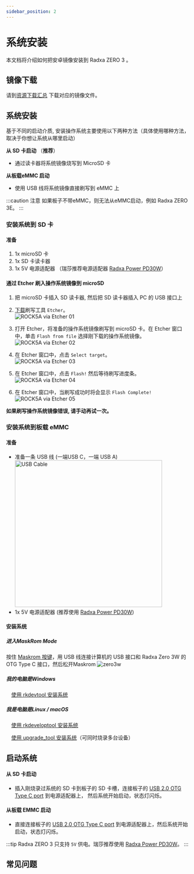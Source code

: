 ```yaml
---
sidebar_position: 2
---
```


# 系统安装

本文档将介绍如何把安卓镜像安装到 Radxa ZERO 3 。

## 镜像下载

请到[资源下载汇总](/zero/zero3/other-os/android/download.md) 下载对应的镜像文件。

## 系统安装

基于不同的启动介质, 安装操作系统主要使用以下两种方法（具体使用哪种方法，取决于你想让系统从哪里启动）

**从 SD 卡启动** （**推荐**）

- 通过读卡器将系统镜像烧写到 MicroSD 卡

**从板载eMMC 启动**

- 使用 USB 线将系统镜像直接刷写到 eMMC 上

:::caution 注意
如果板子不带eMMC，则无法从eMMC启动，例如 Radxa ZERO 3E。
:::

<Tabs queryString="Install OS">
<TableItem value = "安装系统到 SD 卡">

### 安装系统到 SD 卡

#### 准备

1. 1x microSD 卡
2. 1x SD 卡读卡器
3. 1x 5V 电源适配器 （瑞莎推荐电源适配器 [Radxa Power PD30W](/accessories/pd_30w)）

#### 通过 Etcher 刷入操作系统镜像到 microSD

1. 把 microSD 卡插入 SD 读卡器, 然后把 SD 读卡器插入 PC 的 USB 接口上

2. [下载](https://etcher.balena.io/)刷写工具 `Etcher`。  
   ![ROCK5A via Etcher 01](/img/rock5a/rock5a-etcher.webp)

3. 打开 Etcher，将准备的操作系统镜像刷写到 microSD 卡。在 Etcher 窗口中，单击 `Flash from file` 选择刚下载的操作系统镜像。
   ![ROCK5A via Etcher 02](/img/rock5a/rock5a-etcher-1.webp)

4. 在 Etcher 窗口中，点击 `Select target`。  
   ![ROCK5A via Etcher 03](/img/rock5a/rock5a-etcher-2.webp)

5. 在 Etcher 窗口中，点击 `Flash!` 然后等待刷写进度条。  
   ![ROCK5A via Etcher 04](/img/rock5a/rock5a-etcher-3.webp)

6. 在 Etcher 窗口中，当刷写成功时将会显示 `Flash Complete!`  
   ![ROCK5A via Etcher 05](/img/rock5a/rock5a-etcher-4.webp)

**如果刷写操作系统镜像错误, 请手动再试一次。**

</TableItem>

<TableItem value = "安装系统到板载 eMMC">

### 安装系统到板载 eMMC

#### 准备

- 准备一条 USB 线 (一端USB C，一端 USB A)
  <img src="/img/common/usb-cable-usb-a-usb-c.webp" width = "400" alt="USB Cable"/>
- 1x 5V 电源适配器 (推荐使用 [Radxa Power PD30W](/accessories/pd_30w))

#### 安装系统

##### 进入MaskRom Mode

按住 [Maskrom 按键](/zero/zero3/hardware-design/hardware-interface.md)，用 USB 线连接计算机的 USB 接口和 Radxa Zero 3W 的 OTG Type C 接口，然后松开Maskrom
![zero3w](/img/zero/zero3/radxa_zero_3w.webp)

##### 我的电脑是Windows

&emsp;[使用 rkdevtool 安装系统](/general-tutorial/rksdk/rkdevtool)

##### 我是电脑是Linux / macOS

&emsp;[使用 rkdeveloptool 安装系统](/general-tutorial/rksdk/rkdeveloptool)

&emsp;[使用 upgrade_tool 安装系统](general-tutorial/rksdk/upgrade_tool)（可同时烧录多台设备）

</TableItem>
</Tabs>

## 启动系统

#### 从 SD 卡启动

- 插入刚烧录过系统的 SD 卡到板子的 SD 卡槽，连接板子的 [USB 2.0 OTG Type C port](/zero/zero3/hardware-design/hardware-interface.md) 到电源适配器上，
  然后系统开始启动，状态灯闪烁。

#### 从板载 EMMC 启动

- 直接连接板子的 [USB 2.0 OTG Type C port](/zero/zero3/hardware-design/hardware-interface.md) 到电源适配器上，然后系统开始启动，状态灯闪烁。

:::tip
Radxa ZERO 3 只支持 `5V` 供电。瑞莎推荐使用 [Radxa Power PD30W](/accessories/pd_30w)。
:::

## 常见问题
